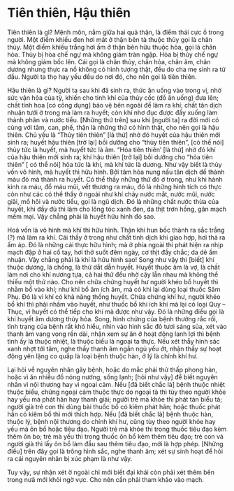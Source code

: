 # Tiên thiên, Hậu thiên

Tiên thiên là gì? Mệnh môn, nằm giữa hai quả thận, là điểm thái cực ồ trong người. Một điểm khiếu đen hơi mát ở thận bên tả thuộc thủy gọi là chân thủy. Một điểm khiếu trắng hơi ấm ở thận bên hữu thuộc hỏa, gọi là chân hỏa. Thủy bị hòa chế ngự mà không giám tràn ngập. Hỏa bị thủy chế ngự mà không giám bốc lên. Cái gọi là chân thủy, chân hỏa, chân âm, chân dương nhưng thực ra nổ không có hình tượng thật, đều do cha mẹ sinh ra từ đầu. Người ta thọ hay yếu đều do nơi đó, cho nên gọi là tiên thiên.

Hậu thiên là gì? Người ta sau khi đã sinh ra, thức ăn uống vào trong vị, nhờ sức vận hỏa của tỳ, khiến cho tinh khí của thủy cốc (đồ ăn uống) đưa lên; chất tỉnh hoa [có công dụng] bảo vệ bên ngoài để làm ra khí; chất tân dịch nhuận tưới ở trong mà làm ra huyết; còn khí nhơ đục được đẩy xuống làm thành phân và nước tiểu. [Những thứ trên] sau khi [người ta] ra đời mới có cùng với tâm, can, phế, thận là những thứ có hình thật, cho nên gọi là hậu thiên. Chủ yếu là “Thủy tiên thiên” [là thứ] nhờ đó huyết của hậu thiên mới sinh ra; huyết hậu thiên [trở lại] bồi dưỡng cho “thủy tiên thiên”, [có thể nói] thủy tức là huyết, mà huyết tức là âm. “Hỏa tiên thiên’ [là thứ] nhờ đó khí của hậu thiên mới sinh ra; khí hậu thiên [trở lại] bồi dưỡng cho “hỏa tiên thiên” [ có thể nói] hỏa tức là khí, mà khí tức là dương. Như vậy biết là thủy vốn vô hình, mà huyết thì hữu hình. Bởi tâm hỏa nung nấu tân dịch để thành màu đỏ mà thành ra huyết. Có thể thấy những thứ đó ở trong, như khi hành kinh ra máu, đổ máu mũi, vết thương ra máu, đó là những hình tích có thực còn như các có thể thấy ở ngoài như khí chảy nước mắt, nước mũi, nước giãi, mồ hôi và nước tiểu, gọi là ngũ dịch. Đó là những chất nước thừa của huyết, khi đầy đủ thì làm cho lông tóc xanh đen, da thịt trơn hồng, gân mạch mềm mại. Vậy chẳng phải là huyết hữu hình đó sao.

Hoả vốn là vô hình mà khí thì hữu hình. Thận khi hun bốc thành ra sắc trắng (?) mà làm ra khí. Cái thấy ở trong như chất tinh dịch khi giao hợp, hơi thả ra ấm áp. Đó là những cái thực hữu hình; mà ở phía ngoài thì phát hiện ra nhịp mạch đập ở hai cổ tay, hơi thở suốt đêm ngày, cơ thịt đầy chắc; da dẻ ấm nhuận. Vậy chẳng phải là khí là hữu hình sao! Song như vậy thì [biết] khí thuộc dương, là chồng, là thứ dắt dẫn huyết. Huyết thuộc âm là vợ, là chất làm nơi cho khí nương tựa, cả hai thứ đều nhờ cậy lẫn nhau mà không thể thiếu một thứ nào. Cho nên chữa chứng huyết hư người khéo bổ huyết thì nhằm bổ vào khí; như khỉ bổ âm ích âm, mà có khi lại dùng loại thuốc Sâm Phụ. Đó là vì khí có khả năng thống huyết. Chữa chứng khí hư, người khéo bổ khí thì phải nhầm vào huyết, như thuốc bổ khí ích khí mà lại có loại Quy – Thục, vì huyết có thể tiếp cho khí mà được như vậy. Đó là những điều gọi là khi huyết âm dương thủy hỏa. Song, hình chứng của bệnh thường rắc rối, tình trạng của bệnh rất khó hiểu, nhìn vào hình sắc đỏ tươi sáng sủa, xét vào thanh âm vang vọng rền dài, nhận xem sự ăn ở hoạt động lanh lợi thì bệnh tình ấy là thuộc nhiệt, là thuộc biểu là ngoại ta thực. Nếu xét thẵỵ hỉnh sác xanh nhợt tới tâm, nghe thấy thanh âm ngắn ngủ yếu ớt, nhận thấy sự hoạt động yên lặng co quắp là loại bệnh thuộc hàn, ở lý là chính khí hư.

Lại hỏi về nguyên nhân gây bệnh, hoặc do mắc phải thử thấp phong hàn, hoặc vì ăn nhiều đồ nóng nướng, sống lạnh; [hỏi như vậy] để biết nguyên nhân vì nội thương hay vì ngoại cảm. Nếu [đã biết chắc là] bệnh thuộc nhiệt thuộc biểu, chứng ngoại cảm thuộc thực do ngoại tà thì tùy theo người khỏe hay yếu mà phát hãn hay thanh giải; người trẻ mà khỏe thì phát tán biểu tà; người già trẻ con thì dùng bài thuốc bổ có kiêm phát hãn; hoặc thuốc phát hãn có kiêm bổ thì mới thích hợp. Nếu [đã biết chắc là] bệnh thuộc hàn, thuộc lý, bệnh nội thương do chính khí hư, cũng tùy theo người khỏe hay yếu mà ôn bổ hoặc tiêu đạo. Người trẻ mà khỏe thi trong thuốc tiêu đạo kèm thêm ôn bo; trẻ mà yếu thì trong thuốc ôn bổ kèm thêm tiêu đạo; trẻ con và người già thì lấy ôn bổ làm đầu sau thêm tiêu đạo, mới là hợp phép. [Những điều] trên đây gọi là trông hình sắc, nghe thanh âm; xét sự sinh hoạt để hỏi ra cái nguyên nhân bị xúc phạm là như vậy.

Tuy vậy, sự nhận xét ờ ngoài chỉ mới biết đại khái còn phải xét thêm bên trong nưã mới khỏi ngờ vực. Cho nên cần phải tham khảo vào mạch.
